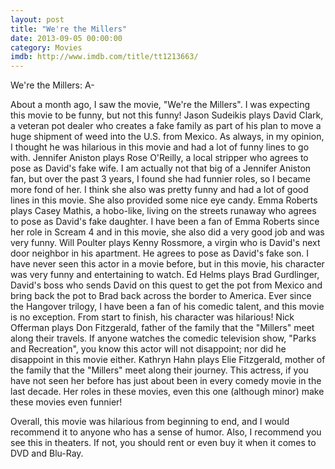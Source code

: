 ```yaml
---
layout: post
title: "We're the Millers"
date: 2013-09-05 00:00:00
category: Movies
imdb: http://www.imdb.com/title/tt1213663/
---
```


We're the Millers: A-

About a month ago, I saw the movie, "We're the Millers". I was expecting this movie to be funny, but not this funny! Jason Sudeikis plays David Clark, a veteran pot dealer who creates a fake family as part of his plan to move a huge shipment of weed into the U.S. from Mexico. As always, in my opinion, I thought he was hilarious in this movie and had a lot of funny lines to go with. Jennifer Aniston plays Rose O'Reilly, a local stripper who agrees to pose as David's fake wife. I am actually not that big of a Jennifer Aniston fan, but over the past 3 years, I found she had funnier roles, so I became more fond of her. I think she also was pretty funny and had a lot of good lines in this movie. She also provided some nice eye candy. Emma Roberts plays Casey Mathis, a hobo-like, living on the streets runaway who agrees to pose as David's fake daughter. I have been a fan of Emma Roberts since her role in Scream 4 and in this movie, she also did a very good job and was very funny. Will Poulter plays Kenny Rossmore, a virgin who is David's next door neighbor in his apartment. He agrees to pose as David's fake son. I have never seen this actor in a movie before, but in this movie, his character was very funny and entertaining to watch. Ed Helms plays Brad Gurdlinger, David's boss who sends David on this quest to get the pot from Mexico and bring back the pot to Brad back across the border to America. Ever since the Hangover trilogy, I have been a fan of his comedic talent, and this movie is no exception. From start to finish, his character was hilarious! Nick Offerman plays Don Fitzgerald, father of the family that the "Millers" meet along their travels. If anyone watches the comedic television show, "Parks and Recreation", you know this actor will not disappoint; nor did he disappoint in this movie either. Kathryn Hahn plays Elie Fitzgerald, mother of the family that the "Millers" meet along their journey. This actress, if you have not seen her before has just about been in every comedy movie in the last decade. Her roles in these movies, even this one (although minor) make these movies even funnier!

Overall, this movie was hilarious from beginning to end, and I would recommend it to anyone who has a sense of humor. Also, I recommend you see this in theaters. If not, you should rent or even buy it when it comes to DVD and Blu-Ray.
